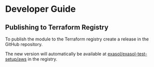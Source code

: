 # Developer Guide

## Publishing to Terraform Registry

To publish the module to the Terraform registry create a release in the GitHub repository.

The new version will automatically be available at [exasol/exasol-test-setup/aws](https://registry.terraform.io/modules/exasol/exasol-test-setup/aws/latest) in the registry.
